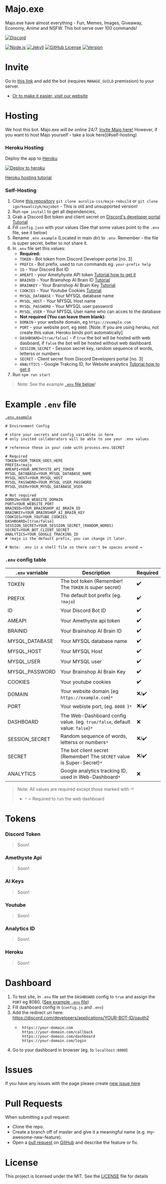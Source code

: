 # Majo.exe

Majo.exe have almost everything - Fun, Memes, Images, Giveaway, Economy, Anime and NSFW. This bot serve over 100 commands!

[![Discord](https://discord.com/api/guilds/666599184844980224/widget.png?style=banner2)](https://majoexe.herokuapp.com/server)

[![Node.js](https://github.com/aurolia-css/majo-rebuild/actions/workflows/node.yml/badge.svg)](https://majoexe.herokuapp.com/)
[![Jekyll](https://github.com/aurolia-css/majo-rebuild/workflows/Jekyll/badge.svg)](https://majoexe.herokuapp.com/)
[![GitHub License](https://img.shields.io/github/license/aurolia-css/majo-rebuild?color=%2334D058&logo=github&logoColor=959DA5&labelColor=24292E)](https://majoexe.herokuapp.com/)
[![Version](https://img.shields.io/github/package-json/v/aurolia-css/majo-rebuild?color=%2334D058&logo=github&logoColor=959DA5&labelColor=24292E)](https://github.com/aurolia-css/majo-rebuild/releases)

# Invite

Go to [this link](https://discord.com/oauth2/authorize/?permissions=4294967287&scope=bot&client_id=681536055572430918) and add the bot (requires `MANAGE_GUILD` premission) to your server.
 - [Or to make it easier, visit our website](https://majoexe.herokuapp.com/)
# Hosting

We host this bot. Majo.exe *will be* online 24/7. [Invite Majo here!](#invite)
However, if you want to host Majo yourself - take a look here](#self-hosting)

### Heroku Hosting
Deploy the app to [Heroku](https://heroku.com)

[![Deploy to heroku](https://www.herokucdn.com/deploy/button.png)](https://heroku.com/deploy?template=https://github.com/aurolia-css/majo-rebuild/tree/master)

[Heroku hosting tutorial](#heroku)

### Self-Hosting

1. Clone [this repository](https://github.com/aurolia-css/majo-rebuild)
   `git clone aurolia-css/majo-rebuild` or `git clone igorkowalczyk/majobot` - This is old and unsupported version!
2. Run `npm install` to get all dependencies,
3. Grab a Discord Bot token and client secret on [Discord's developer portal](https://discord.com/developers/applications) [Tutorial](#discord-token)
4. Fill `config.json` with your values (See that some values point to the `.env` file, see it below)
5. Rename `.env.example` (Located in main dir) to `.env`. Remember - the file is super secret, better to not share it.
6. In `.env` file set this values:
    * **Required:**
    * `TOKEN` - Bot token from Discord Developer portal [no. 3]
    * `PREFIX` - Bot prefix, used to run commands eg. `your-prefix help`
    * `ID` - Your Discord Bot ID
    * `AMEAPI` - your Ametyhyste API token [Tutorial how to get it](#ameapi-token)
    * `BRAINID` - Your Brainshop AI Brain ID [Tutorial](#ai-keys)
    * `BRAINKEY` - Your Brainshop AI Brain Key [Tutorial](#ai-keys)
    * `COOKIES` - Your Youtube Cookies [Tutorial](#youtube)
    * `MYSQL_DATABASE` - Your MYSQL database name
    * `MYSQL_HOST` - Your MYSQL Host name
    * `MYSQL_PASSWORD` - Your MYSQL user password
    * `MYSQL_USER` - Your MYSQL User name who can acces to the database
    * **Not required (You can leave them blank):**
    * `DOMAIN` - your website domain, eg `https://example.com`
    * `PORT` - your website port, eg `8080`. [Note: If you are using heroku, not create this value. Heroku binds port automatically]
    * `DASHBOARD=[true/false]` - if `true` the bot will be hosted with web dasboard, if `false` the bot will be hosted without web dashboard.
    * `SESSION_SECRET` - Session secret key, random sequence of words, letterss or numbers
    * `SECRET` - Client secret from Discord Developers portal [no. 3]
    * `ANALYTICS` - Google Trakcing ID, for Website analytics [Tutorial how to get it](#analytics-id)
7. Run `npm run start`
> Note: See the example [`.env` file below](#example-env-file)!

# Example `.env` file

[`.env.example`](https://github.com/aurolia-css/majo-rebuild/blob/master/.env.example)

```
# Environment Config

# store your secrets and config variables in here
# only invited collaborators will be able to see your .env values

# reference these in your code with process.env.SECRET

# Required
TOKEN=YOUR_TOKEN_GOES_HERE
PREFIX=!majo
AMEAPI=YOUR_AMETHYSTE_API_TOKEN
MYSQL_DATABASE=YOUR_MYSQL_DATABASE_NAME
MYSQL_HOST=YOUR_MYSQL_HOST
MYSQL_PASSWORD=YOUR_MYSQL_USER_PASSWORD
MYSQL_USER=YOUR_MYSQL_DATABASE_USER

# Not required
DOMAIN=YOUR_WEBSITE_DOMAIN
PORT=YOUR_WEBSITE_PORT
BRAINID=YOUR_BRAINSHOP_AI_BRAIN_ID
BRAINKEY=YOUR_BRAINSHOP_AI_BRAIN_KEY
COOKIES=YOUR_YOUTUBE_COOKIES
DASHBOARD=[true/false]
SESSION_SECRET=YOUR_SESSION_SECRET_(RANDOM_WORDS)
SECRET=YOUR_BOT_CLIENT_SECRET
ANALYTICS=YOUR_GOOGLE_TRACKING_ID
# !majo is the default prefix, you can change it later.

# Note: .env is a shell file so there can't be spaces around =

```

### `.env` config table
| `.env` varriable | Description | Required |
|---|---|---|
| TOKEN | The bot token (Remember! The `TOKEN` is super secret) | :heavy_check_mark: |
| PREFIX | The default bot prefix (eg. `!majo`) | :heavy_check_mark: |
| ID | Your Discord Bot ID | :heavy_check_mark: |
| AMEAPI | Your Amethyste api token | :heavy_check_mark: |
| BRAINID | Your Brainshop AI Brain ID | :heavy_check_mark: |
| MYSQL_DATABASE | Your MYSQL database name | :heavy_check_mark: |
| MYSQL_HOST | Your MYSQL Host | :heavy_check_mark: |
| MYSQL_USER | Your MYSQL user | :heavy_check_mark: |
| MYSQL_PASSWORD | Your Brainshop AI Brain Key | :heavy_check_mark: |
| COOKIES | Your youtube cookies | :heavy_check_mark: |
| DOMAIN | Your website domain (eg `https://example.com`)`*` | :x:/:heavy_check_mark: |
| PORT| Your webiste port, (eg. `8008 `)`*`| :x:/:heavy_check_mark: |
| DASHBOARD | The Web-Dashboard config value. (eg. `true/false`, default value: `false`)`*` | :x: |
| SESSION_SECRET | Random sequence of words, letterss or numbers`*` | :x:/:heavy_check_mark: |
| SECRET | The bot client secret (Remember! The `SECRET` value is Super-Secret)`*` | :x:/:heavy_check_mark: |
| ANALYTICS | Google analytics tracking ID, used in Web-Dashboard`*` | :x: |
> Note: All values are required except those marked with `*`!
> - `*` = Required to run the web dashboard


# Tokens

### Discord Token
> Soon!

### Amethyste Api
> Soon!

### AI Keys
> Soon!

### Youtube
> Soon!

### Analytics ID
> Soon!

### Heroku
> Soon!

# Dashboard

1. To test site, in `.env` file set the `DASHBOARD` config to `true` and assign the `PORT` eg 8080. ([See example `.env` file](#example-env-file))
2. Fill dashboard config in (`config.js` and `.env`)
3. Add the redirect uri here: https://discord.com/developers/applications/YOUR-BOT-ID/oauth2
    * ```
       https://your-domain.com
       https://your-domain.com/callback
       https://your-domain.com/dashboard
       https://your-domain.com/login
      ```
4. Go to your dashboard in browser (eg. to `localhost:8000`)

# Issues
If you have any issues with the page please create [new issue here](https://github.com/aurolia-css/majo-rebuild/issues)

# Pull Requests
When submitting a pull request:
- Clone the repo.
- Create a branch off of master and give it a meaningful name (e.g. my-awesome-new-feature).
- Open a [pull request](https://github.com/aurolia-css/majo-rebuild/pulls) on [GitHub](https://github.com) and describe the feature or fix.

# License
This project is licensed under the MIT. See the [LICENSE](https://github.com/aurolia-css/majo-rebuild/blob/master/license.md) file for details
